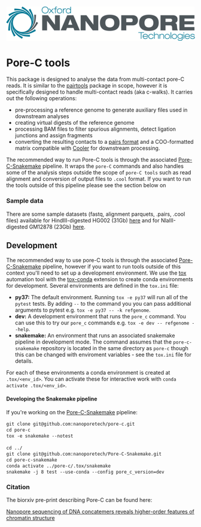 ![.](./ONT_logo.png "Oxford Nanopore Technologies")

# Pore-C tools

<!-- start pore-c-overview -->

This package is designed to analyse the data from multi-contact pore-C reads. It is similar to the
[pairtools](https://github.com/mirnylab/pairtools) package in scope, however it is specifically designed to
handle multi-contact reads (aka c-walks). It carries out the following
operations:

-   pre-processing a reference genome to generate auxiliary files used in downstream analyses
-   creating virtual digests of the reference genome
-   processing BAM files to filter spurious alignments, detect ligation junctions and assign fragments
-   converting the resulting contacts to a [pairs format](https://github.com/4dn-dcic/pairix/blob/master/pairs_format_specification.md) and a COO-formatted matrix compatible with [Cooler](https://github.com/mirnylab/cooler) for downstream processing.

The recommended way to run Pore-C tools is through the associated [Pore-C-Snakemake](https://github.com/nanoporetech/Pore-C-Snakemake) pipeline. It wraps the `pore-C` commands and also handles some of the analysis steps outside the scope of `pore-C tools` such as read alignment and conversion of output files to `.cool` format. If you want to run
the tools outside of this pipeline please see the section below on

<!-- end pore-c-overview -->

### Sample data

There are some sample datasets (fastq, alignment parquets, .pairs, .cool files) available for HindIII-digested HG002 (31Gb) [here](https://ont-datasets-us-east-1-public.s3.amazonaws.com/20191103.preprint_HG002.tar.gz) and for NlaIII-digested GM12878 (23Gb) [here](https://ont-datasets-us-east-1-public.s3.amazonaws.com/20191103.preprint_NA12878.tar.gz).

## Development

The recommended way to use pore-C tools is through the associated [Pore-C-Snakemake](https://github.com/nanoporetech/Pore-C-Snakemake) pipeline, however if you want to run tools outside of this context you'll need to set
up a development environment. We use the [tox](https://tox.readthedocs.io/en/latest/index.html) automation tool with the [tox-conda](https://github.com/tox-dev/tox-conda) extension
to create conda environments for development. Several environments are defined in the `tox.ini` file:

-   **py37:** The default environment. Running `tox -e py37` will run all of the `pytest` tests. By adding `--` to the command you you can pass additional arguments to pytest e.g. `tox -e py37 -- -k refgenome`.
-   **dev:** A development environment that runs the `pore_c` command. You can use this to try our `pore_c` commands e.g. `tox -e dev -- refgenome --help`.
-   **snakemake:** An environment that runs an associated snakemake pipeline in development mode. The command assumes that the `pore-c-snakemake` repository is located in the same directory as `pore-c` though this can be changed with enviroment variables - see the `tox.ini` file for details.

For each of these environments a conda environment is created at `.tox/<env_id>`. You can activate these for interactive work with `conda activate .tox/<env_id>`.

#### Developing the Snakemake pipeline

If you're working on the [Pore-C-Snakemake](https://github.com/nanoporetech/Pore-C-Snakemake) pipeline:

    git clone git@github.com:nanoporetech/pore-c.git
    cd pore-c
    tox -e snakemake --notest

    cd ../
    git clone git@github.com:nanoporetech/Pore-C-Snakemake.git
    cd pore-c-snakemake
    conda activate ../pore-c/.tox/snakemake
    snakemake -j 8 test --use-conda --config pore_c_version=dev

### Citation

The biorxiv pre-print describing Pore-C can be found here:

[Nanopore sequencing of DNA concatemers reveals higher-order features of chromatin structure](https://www.biorxiv.org/content/10.1101/833590v1)
